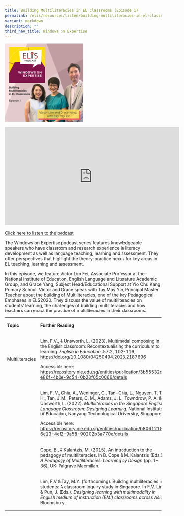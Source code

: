 ```yaml
---
title: Building Multiliteracies in EL Classrooms (Episode 1)
permalink: /elis/resources/listen/building-multiliteracies-in-el-classrooms-episode-1/
variant: markdown
description: ""
third_nav_title: Windows on Expertise
---
```

<p></p>
<div class="isomer-image-wrapper">
<img style="width: 50%;" height="auto" width="100%" alt="" src="/images/Winex_1.png">
</div>
<p></p>
<iframe allowfullscreen="" allow="accelerometer; autoplay; clipboard-write; encrypted-media; gyroscope; picture-in-picture; web-share" frameborder="0" title="YouTube video player" src="https://www.youtube.com/embed/v2iefM_FOw0?si=ab--01B9_tOBDUQ7" height="315" width="560"></iframe>
<p><a href="https://open.spotify.com/episode/4H8SIcebwbsO3hL7XUUBl7?si=291c6c177d6c472b" rel="noopener noreferrer nofollow" target="_blank">Click here to listen to the podcast</a>
</p>
<p>The Windows on Expertise podcast series features knowledgeable speakers
who have classroom and research experience in literacy development as well
as language teaching, learning and assessment. They offer perspectives
that highlight the theory-practice nexus for key areas in EL teaching,
learning and assessment.</p>
<p></p>
<p>In this episode, we feature Victor Lim Fei, Associate Professor at the
National Institute of Education, English Language and Literature Academic
Group, and Grace Yang, Subject Head/Educational Support at Yio Chu Kang
Primary School. Victor and Grace speak with Tay May Yin, Principal Master
Teacher about the building of Multiliteracies, one of the key Pedagogical
Emphases in ELS2020. They discuss the value of multiliteracies on students’
learning, the challenges of building multiliteracies and how teachers can
enact the practice of multiliteracies in their classrooms.&nbsp;</p>
<p></p>
<table>
<tbody>
<tr>
<td rowspan="1" colspan="1">
<p><strong>Topic</strong>
</p>
</td>
<td rowspan="1" colspan="1">
<p><strong>Further Reading</strong>
</p>
</td>
</tr>
<tr>
<td rowspan="1" colspan="1">
<p>Multiliteracies</p>
</td>
<td rowspan="1" colspan="1">
<p>Lim, F.V., &amp; Unsworth, L. (2023). Multimodal composing in the English
classroom: Recontextualising the curriculum to learning. <em>English in Education. </em>57:2,
102-119, <a href="https://doi.org/10.1080/04250494.2023.2187696" rel="noopener noreferrer nofollow" target="_blank"><u>https://doi.org/10.1080/04250494.2023.2187696</u></a>
</p>
<p>Accessible here: <a href="https://doi.org/10.1080/04250494.2023.2187696" rel="noopener noreferrer nofollow" target="_blank"><u>https://repository.nie.edu.sg/entities/publication/3b55532d-e86f-4b0e-9c54-0b20f05c0066/details</u></a>
</p>
</td>
</tr>
<tr>
<td rowspan="1" colspan="1">
<p></p>
</td>
<td rowspan="1" colspan="1">
<p>Lim, F. V., Chia, A., Weninger, C., Tan-Chia, L., Nguyen, T. T. H., Tan,
J. M., Peters, C. M., Adams, J. L., Towndrow, P. A. &amp; Unsworth, L.
(2022). <em>Multiliteracies in the Singapore English Language Classroom: Designing Learning</em>.
National Institute of Education, Nanyang Technological University, Singapore.&nbsp;</p>
<p>Accessible here: <a href="https://doi.org/10.1080/04250494.2023.2187696" rel="noopener noreferrer nofollow" target="_blank"><u>https://repository.nie.edu.sg/entities/publication/b8061218-6e13-4ef2-9a58-90202b3a770e/details</u></a>
</p>
<p></p>
</td>
</tr>
<tr>
<td rowspan="1" colspan="1">
<p></p>
</td>
<td rowspan="1" colspan="1">
<p>Cope, B., &amp; Kalantzis, M. (2015). An introduction to the pedagogy
of multiliteracies. In B. Cope &amp; M. Kalantzis (Eds.), <em>A Pedagogy of Multiliteracies: Learning by Design </em>(pp.
1–36). UK: Palgrave Macmillan.&nbsp;</p>
<p></p>
</td>
</tr>
<tr>
<td rowspan="1" colspan="1">
<p></p>
</td>
<td rowspan="1" colspan="1">
<p>Lim, F.V &amp; Tay, M.Y. (forthcoming). Building multiliteracies in students:
A classroom inquiry study in Singapore. In F.V. Lim &amp; Pun, J. (Eds.). <em>Designing learning with multimodality in English medium of instruction (EMI) classrooms across Asia.</em> Bloomsbury.</p>
<p></p>
</td>
</tr>
</tbody>
</table>
<p></p>